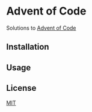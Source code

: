 # Advent of Code

Solutions to [Advent of Code](http://adventofcode.com)

## Installation


## Usage


## License
[MIT](https://choosealicense.com/licenses/mit/)
